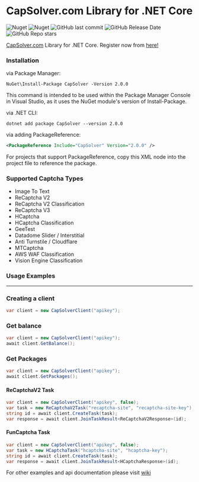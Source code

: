 # CapSolver.com Library for .NET Core
![Nuget](https://img.shields.io/nuget/dt/CapSolver?style=for-the-badge) ![Nuget](https://img.shields.io/nuget/v/CapSolver?style=for-the-badge) ![GitHub last commit](https://img.shields.io/github/last-commit/alperensert/CapSolver?style=for-the-badge) ![GitHub Release Date](https://img.shields.io/github/release-date/alperensert/CapSolver?style=for-the-badge) ![GitHub Repo stars](https://img.shields.io/github/stars/alperensert/CapSolver?style=for-the-badge)

[CapSolver.com](https://dashboard.capsolver.com/passport/register?inviteCode=kXa8cbNF-b2l) Library for .NET Core. Register now from [here!](https://dashboard.capsolver.com/passport/register?inviteCode=kXa8cbNF-b2l)

### Installation
via Package Manager:
```
NuGet\Install-Package CapSolver -Version 2.0.0
```
This command is intended to be used within the Package Manager Console in Visual Studio, as it uses the NuGet module's version of Install-Package.

via .NET CLI:
```ssh
dotnet add package CapSolver --version 2.0.0
```

via adding PackageReference:
```xml
<PackageReference Include="CapSolver" Version="2.0.0" />
```
For projects that support PackageReference, copy this XML node into the project file to reference the package.

### Supported Captcha Types
- Image To Text
- ReCaptcha V2
- ReCaptcha V2 Classification
- ReCaptcha V3
- HCaptcha
- HCaptcha Classification
- GeeTest
- Datadome Slider / Interstitial
- Anti Turnstile / Cloudflare
- MTCaptcha
- AWS WAF Classification
- Vision Engine Classification

### Usage Examples
---
### Creating a client
```csharp
var client = new CapSolverClient("apikey");
```
### Get balance
```csharp
var client = new CapSolverClient("apikey");
await client.GetBalance();
```
### Get Packages
```csharp
var client = new CapSolverClient("apikey");
await client.GetPackages();
```
#### ReCaptchaV2 Task
```csharp
var client = new CapSolverClient("apikey", false);
var task = new ReCaptchaV2Task("recaptcha-site", "recaptcha-site-key");
string id = await client.CreateTask(task);
var response = await client.JoinTaskResult<ReCaptchaV2Response>(id);
```

#### FunCaptcha Task
```csharp
var client = new CapSolverClient("apikey", false);
var task = new HCaptchaTask("hcaptcha-site", "hcaptcha-key");
string id = await client.CreateTask(task);
var response = await client.JoinTaskResult<HCaptchaResponse>(id);
```

For other examples and api documentation please visit [wiki](https://captchaai.atlassian.net/wiki/spaces/CAPTCHAAI/overview)